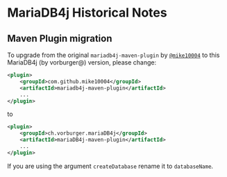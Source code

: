 # MariaDB4j Historical Notes

## Maven Plugin migration

To upgrade from the original `mariadb4j-maven-plugin` by [`@mike10004`](https://github.com/mike10004) to this MariaDB4j (by vorburger@) version, please change:

```xml
<plugin>
    <groupId>com.github.mike10004</groupId>
    <artifactId>mariadb4j-maven-plugin</artifactId>
    ...
</plugin>
```

to

```xml
<plugin>
    <groupId>ch.vorburger.mariaDB4j</groupId>
    <artifactId>mariaDB4j-maven-plugin</artifactId>
    ...
</plugin>
```

If you are using the argument `createDatabase` rename it to `databaseName`.
